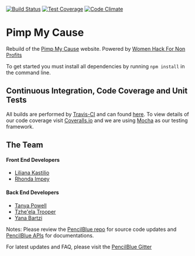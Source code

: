 [![Build Status](https://travis-ci.org/womenhackfornonprofits/pimpmycause-rebuild.svg?branch=master)](https://travis-ci.org/womenhackfornonprofits/pimpmycause-rebuild)
[![Test Coverage](https://codeclimate.com/github/womenhackfornonprofits/pimpmycause-rebuild/badges/coverage.svg)](https://codeclimate.com/github/womenhackfornonprofits/pimpmycause-rebuild/coverage)
[![Code Climate](https://codeclimate.com/github/womenhackfornonprofits/pimpmycause-rebuild/badges/gpa.svg)](https://codeclimate.com/github/womenhackfornonprofits/pimpmycause-rebuild)

# Pimp My Cause
Rebuild of the [Pimp My Cause](http://www.pimpmycause.org/) website. Powered by [Women Hack For Non Profits](womenhackfornonprofits.com)

To get started you must install all dependencies by running `npm install` in the command line.

## Continuous Integration, Code Coverage and Unit Tests
All builds are performed by [Travis-CI](travis-ci.org) and can found [here](https://travis-ci.org/womenhackfornonprofits/pimpmycause-rebuild/). To view details of our code coverage visit [Coveralls.io](https://coveralls.io/github/womenhackfornonprofits/pimpmycause-rebuild) and we are using [Mocha](https://mochajs.org) as our testing framework. 

## The Team
#### Front End Developers
- [Liliana Kastilio](https://github.com/lili2311)
- [Rhonda Impey](https://github.com/rimpey)

#### Back End Developers
- [Tanya Powell](https://github.com/tanyapowell)
- [Tzhe'ela Trooper](https://github.com/MsToT)
- [Yana Bartzi](https://github.com/yanabar)


Notes:
Please review the [PencilBlue repo](https://github.com/pencilblue/pencilblue) for source code updates and [PencilBlue APIs](http://pencilblue.github.io/) for documentations.

For latest updates and FAQ, please visit the [PencilBlue Gitter](https://gitter.im/pencilblue/pencilblue)
